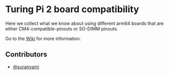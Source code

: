 # Turing Pi 2 board compatibility

Here we collect what we know about using different arm64 boards that are either
CM4-compatible-pinouts or SO-DIMM pinouts.

Go to the [Wiki](https://github.com/suranyami/turing-pi-2-boards/wiki) for more information.

## Contributors

* [@suranyami](https://github.com/suranyami)
